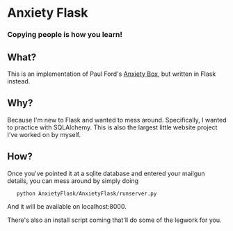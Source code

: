 # Anxiety Flask
### Copying people is how you learn!

## What?
This is an implementation of Paul Ford's [Anxiety Box](https://github.com/ftrain/anxietybox), but written in Flask instead.

## Why?
Because I'm new to Flask and wanted to mess around. Specifically, I wanted to practice with SQLAlchemy. This is also the largest little website project I've worked on by myself.

## How?
Once you've pointed it at a sqlite database and entered your mailgun details, you can mess around by simply doing
```pip install -r requirements.txt
   python AnxietyFlask/AnxietyFlask/runserver.py
```
And it will be available on localhost:8000.

There's also an install script coming that'll do some of the legwork for you.